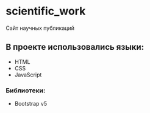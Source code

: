 # scientific_work
Сайт научных публикаций
## В проекте использовались языки:
- HTML
- CSS
- JavaScript
### Библиотеки:
- Bootstrap v5
